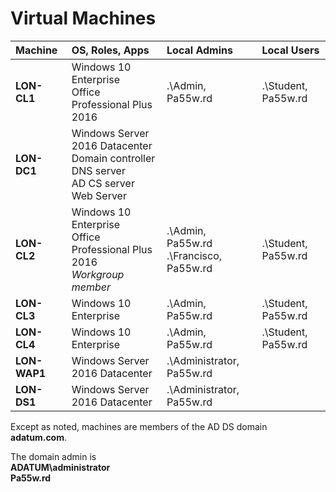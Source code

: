 # Virtual Machines

| Machine | OS, Roles, Apps | Local Admins | Local Users |
| :--- | :--- | :--- | :--- |
|	**LON-CL1**	| Windows 10 Enterprise<br />Office Professional Plus 2016 | .\Admin, Pa55w.rd | .\Student, Pa55w.rd |
|	**LON-DC1**	| Windows Server 2016 Datacenter<br />Domain controller<br />DNS server<br />AD CS server<br />Web Server | | |
|	**LON-CL2**	| Windows 10 Enterprise<br />Office Professional Plus 2016<br />*Workgroup member* | .\Admin, Pa55w.rd<br />.\Francisco, Pa55w.rd | .\Student, Pa55w.rd |
|	**LON-CL3**	| Windows 10 Enterprise | .\Admin, Pa55w.rd | .\Student, Pa55w.rd |
|	**LON-CL4**	| Windows 10 Enterprise | .\Admin, Pa55w.rd | .\Student, Pa55w.rd |
|	**LON-WAP1**	| Windows Server 2016 Datacenter | .\Administrator, Pa55w.rd | |
|	**LON-DS1**	| Windows Server 2016 Datacenter | .\Administrator, Pa55w.rd | |

Except as noted, machines are members of the AD DS domain **adatum.com**.

The domain admin is<br />**ADATUM\administrator**<br />**Pa55w.rd**

